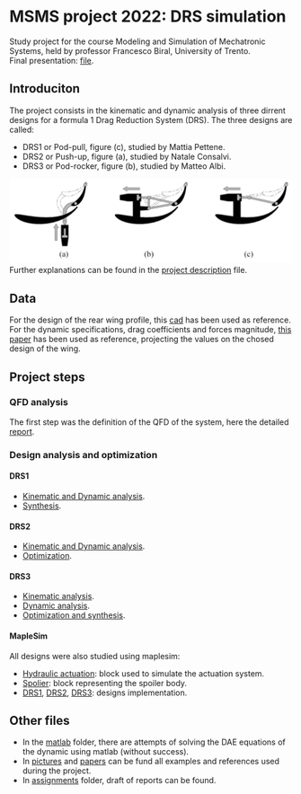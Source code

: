 # MSMS project 2022: DRS simulation

Study project for the course Modeling and Simulation of Mechatronic Systems, held by professor Francesco Biral, University of Trento.  
Final presentation: [file](/Project%20presentation.pptx).

## Introduciton

The project consists in the kinematic and dynamic analysis of three dirrent designs for a formula 1 Drag Reduction System (DRS). 
The three designs are called:
- DRS1 or Pod-pull, figure (c), studied by Mattia Pettene.
- DRS2 or Push-up, figure (a), studied by Natale Consalvi.
- DRS3 or Pod-rocker, figure (b), studied by Matteo Albi.

![DRS schemes](/pictures/cad_quotes_schemes/DRSdesigns.png)
Further explanations can be found in the [project description](/papers/MSMS-Course%20Project-2022.pdf) file.

## Data

For the design of the rear wing profile, this [cad](/cad/F1_Rear_wing_2019.step) has been used as reference.
For the dynamic specifications, drag coefficients and forces magnitude, [this paper](/papers/2019-dimastrogiovanni-An%20improved%20active%20drag%20reduction%20system%20for%20formula%20race%20cars.pdf) has been used as reference, projecting the values on the chosed design of the wing.

## Project steps

### QFD analysis

The first step was the definition of the QFD of the system, here the detailed [report](/assignments/1/DRS_first_assignment_group17.pdf).

### Design analysis and optimization

#### DRS1 

- [Kinematic and Dynamic analysis](/maple/DRS1/drs_pod_pull_new.mw).
- [Synthesis](/maple/DRS1/drs_pod_pull_synthesis.mw).

#### DRS2

- [Kinematic and Dynamic analysis](/maple/DRS2/Final/A-Kin-Dyn-Hydraulic.mw).
- [Optimization](/maple/DRS2/Final/A-Kin-Dyn-Optimization.mw).

#### DRS3

- [Kinematic analysis](/maple/DRS3/DRS3_rec_kinematic_final.mw).
- [Dynamic analysis](/maple/DRS3/DRS3_rec_kinematic_final.mw).
- [Optimization and synthesis](/maple/DRS3/DRS3_rec_synthesis_final.mw). 

#### MapleSim

All designs were also studied using maplesim:
- [Hydraulic actuation](/maplesim/actuator2.msim): block used to simulate the actuation system.
- [Spolier](/maplesim/spoiler.msim): block representing the spoiler body.
- [DRS1](/maplesim/DRS1.msim), [DRS2](/maplesim/DRS2.msim), [DRS3](/maplesim/DRS3.msim): designs implementation.

## Other files

- In the [matlab](/matlab/) folder, there are attempts of solving the DAE equations of the dynamic using matlab (without success).
- In [pictures](/pictures/) and [papers](/papers/) can be fund all examples and references used during the project.  
- In [assignments](/assignments/) folder, draft of reports can be found.
